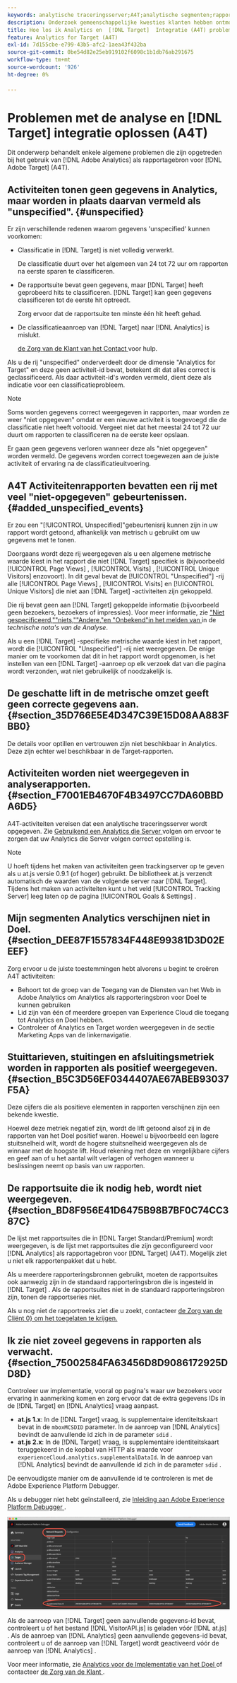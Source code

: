 ```yaml
---
keywords: analytische traceringsserver;A4T;analytische segmenten;rapportsuites;onjuiste gegevens;zwevend;sdid;VisitorAPI.js;mboxMCSDID;phantom;niet opgegeven
description: Onderzoek gemeenschappelijke kwesties klanten hebben ontmoet wanneer het gebruiken van Analytics voor  [!DNL Target]  (A4T).
title: Hoe los ik Analytics en  [!DNL Target]  Integratie (A4T) problemen op
feature: Analytics for Target (A4T)
exl-id: 7d155cbe-e799-43b5-afc2-1aea43f432ba
source-git-commit: 0be54d82e25eb919102f6098c1b1db76ab291675
workflow-type: tm+mt
source-wordcount: '926'
ht-degree: 0%

---
```


# Problemen met de analyse en [!DNL Target] integratie oplossen (A4T)

Dit onderwerp behandelt enkele algemene problemen die zijn opgetreden bij het gebruik van [!DNL Adobe Analytics] als rapportagebron voor [!DNL Adobe Target] (A4T).

## Activiteiten tonen geen gegevens in Analytics, maar worden in plaats daarvan vermeld als &quot;unspecified&quot;. {#unspecified}

Er zijn verschillende redenen waarom gegevens &#39;unspecified&#39; kunnen voorkomen:

* Classificatie in [!DNL Target] is niet volledig verwerkt.

  De classificatie duurt over het algemeen van 24 tot 72 uur om rapporten na eerste sparen te classificeren.

* De rapportsuite bevat geen gegevens, maar [!DNL Target] heeft geprobeerd hits te classificeren. [!DNL Target] kan geen gegevens classificeren tot de eerste hit optreedt.

  Zorg ervoor dat de rapportsuite ten minste één hit heeft gehad.

* De classificatieaanroep van [!DNL Target] naar [!DNL Analytics] is mislukt.

  [ de Zorg van de Klant van het Contact ](/help/main/cmp-resources-and-contact-information.md#reference_ACA3391A00EF467B87930A450050077C) voor hulp.

Als u de rij &quot;unspecified&quot; onderverdeelt door de dimensie &quot;Analytics for Target&quot; en deze geen activiteit-id bevat, betekent dit dat alles correct is geclassificeerd. Als daar activiteit-id&#39;s worden vermeld, dient deze als indicatie voor een classificatieprobleem.

>[!NOTE]
>
>Soms worden gegevens correct weergegeven in rapporten, maar worden ze weer &quot;niet opgegeven&quot; omdat er een nieuwe activiteit is toegevoegd die de classificatie niet heeft voltooid. Vergeet niet dat het meestal 24 tot 72 uur duurt om rapporten te classificeren na de eerste keer opslaan.
>
>Er gaan geen gegevens verloren wanneer deze als &quot;niet opgegeven&quot; worden vermeld. De gegevens worden correct toegewezen aan de juiste activiteit of ervaring na de classificatieuitvoering.

## A4T Activiteitenrapporten bevatten een rij met veel &quot;niet-opgegeven&quot; gebeurtenissen. {#added_unspecified_events}

Er zou een &quot;[!UICONTROL Unspecified]&quot;gebeurtenisrij kunnen zijn in uw rapport wordt getoond, afhankelijk van metrisch u gebruikt om uw gegevens met te tonen.

Doorgaans wordt deze rij weergegeven als u een algemene metrische waarde kiest in het rapport die niet [!DNL Target] specifiek is (bijvoorbeeld [!UICONTROL Page Views] , [!UICONTROL Visits] , [!UICONTROL Unique Visitors] enzovoort). In dit geval bevat de [!UICONTROL "Unspecified"] -rij alle [!UICONTROL Page Views] , [!UICONTROL Visits] en [!UICONTROL Unique Visitors] die niet aan [!DNL Target] -activiteiten zijn gekoppeld.

Die rij bevat geen aan [!DNL Target] gekoppelde informatie (bijvoorbeeld geen bezoekers, bezoekers of impressies). Voor meer informatie, zie [ &quot;Niet gespecificeerd,&quot;&quot;niets,&quot;&quot;Andere,&quot;en &quot;Onbekend&quot;in het melden van ](https://experienceleague.adobe.com/docs/analytics/technotes/unspecified.html?lang=en) in de *technische nota&#39;s van de Analyse*.

Als u een [!DNL Target] -specifieke metrische waarde kiest in het rapport, wordt die [!UICONTROL "Unspecified"] -rij niet weergegeven. De enige manier om te voorkomen dat dit in het rapport wordt opgenomen, is het instellen van een [!DNL Target] -aanroep op elk verzoek dat van die pagina wordt verzonden, wat niet gebruikelijk of noodzakelijk is.

## De geschatte lift in de metrische omzet geeft geen correcte gegevens aan. {#section_35D766E5E4D347C39E15D08AA883FBB0}

De details voor optillen en vertrouwen zijn niet beschikbaar in Analytics. Deze zijn echter wel beschikbaar in de Target-rapporten.

## Activiteiten worden niet weergegeven in analyserapporten. {#section_F7001EB4670F4B3497CC7DA60BBDA6D5}

A4T-activiteiten vereisen dat een analytische traceringsserver wordt opgegeven. Zie [ Gebruikend een Analytics die Server ](/help/main/c-integrating-target-with-mac/a4t/analytics-tracking-server.md#task_72077BA7E93C4A65A715A18F32228823) volgen om ervoor te zorgen dat uw Analytics die Server volgen correct opstelling is.

>[!NOTE]
>
>U hoeft tijdens het maken van activiteiten geen trackingserver op te geven als u at.js versie 0.9.1 (of hoger) gebruikt. De bibliotheek at.js verzendt automatisch de waarden van de volgende server naar [!DNL Target]. Tijdens het maken van activiteiten kunt u het veld [!UICONTROL Tracking Server] leeg laten op de pagina [!UICONTROL Goals & Settings] .

## Mijn segmenten Analytics verschijnen niet in Doel. {#section_DEE87F1557834F448E99381D3D02EEEF}

Zorg ervoor u de juiste toestemmingen hebt alvorens u begint te creëren A4T activiteiten:

* Behoort tot de groep van de Toegang van de Diensten van het Web in Adobe Analytics om Analytics als rapporteringsbron voor Doel te kunnen gebruiken
* Lid zijn van één of meerdere groepen van Experience Cloud die toegang tot Analytics en Doel hebben.
* Controleer of Analytics en Target worden weergegeven in de sectie Marketing Apps van de linkernavigatie.

## Stuittarieven, stuitingen en afsluitingsmetriek worden in rapporten als positief weergegeven. {#section_B5C3D56EF0344407AE67ABEB93037F5A}

Deze cijfers die als positieve elementen in rapporten verschijnen zijn een bekende kwestie.

Hoewel deze metriek negatief zijn, wordt de lift getoond alsof zij in de rapporten van het Doel positief waren. Hoewel u bijvoorbeeld een lagere stuitsnelheid wilt, wordt de hogere stuitsnelheid weergegeven als de winnaar met de hoogste lift. Houd rekening met deze en vergelijkbare cijfers en geef aan of u het aantal wilt verlagen of verhogen wanneer u beslissingen neemt op basis van uw rapporten.

## De rapportsuite die ik nodig heb, wordt niet weergegeven. {#section_BD8F956E41D6475B98B7BF0C74CC387C}

De lijst met rapportsuites die in [!DNL Target Standard/Premium] wordt weergegeven, is de lijst met rapportsuites die zijn geconfigureerd voor [!DNL Analytics] als rapportagebron voor [!DNL Target] (A4T). Mogelijk ziet u niet elk rapportenpakket dat u hebt.

Als u meerdere rapporteringsbronnen gebruikt, moeten de rapportsuites ook aanwezig zijn in de standaard rapporteringsbron die is ingesteld in [!DNL Target] . Als de rapportsuites niet in de standaard rapporteringsbron zijn, tonen de rapportseries niet.

Als u nog niet de rapportreeks ziet die u zoekt, contacteer [ de Zorg van de Cliënt 0&rbrace; om het toegelaten te krijgen.](/help/main/cmp-resources-and-contact-information.md#reference_ACA3391A00EF467B87930A450050077C)

## Ik zie niet zoveel gegevens in rapporten als verwacht. {#section_75002584FA63456D8D9086172925DD8D}

Controleer uw implementatie, vooral op pagina&#39;s waar uw bezoekers voor ervaring in aanmerking komen en zorg ervoor dat de extra gegevens IDs in de [!DNL Target] en [!DNL Analytics] vraag aanpast.

* **at.js 1.x**: In de [!DNL Target] vraag, is supplementaire identiteitskaart bevat in de `mboxMCSDID` parameter. In de aanroep van [!DNL Analytics] bevindt de aanvullende id zich in de parameter `sdid` .
* **at.js 2.x**: In de [!DNL Target] vraag, is supplementaire identiteitskaart teruggekeerd in de kopbal van HTTP als waarde voor `experienceCloud.analytics.supplementalDataId`. In de aanroep van [!DNL Analytics] bevindt de aanvullende id zich in de parameter `sdid` .

De eenvoudigste manier om de aanvullende id te controleren is met de Adobe Experience Platform Debugger.

Als u debugger niet hebt geïnstalleerd, zie [ Inleiding aan Adobe Experience Platform Debugger ](https://experienceleague.adobe.com/docs/platform-learn/tutorials/data-ingestion/web-sdk/introduction-to-the-experience-platform-debugger.html).

![ Debugger ](/help/main/c-integrating-target-with-mac/a4t/assets/debugger.png)

Als de aanroep van [!DNL Target] geen aanvullende gegevens-id bevat, controleert u of het bestand [!DNL VisitorAPI.js] is geladen vóór [!DNL at.js] . Als de aanroep van [!DNL Analytics] geen aanvullende gegevens-id bevat, controleert u of de aanroep van [!DNL Target] wordt geactiveerd vóór de aanroep van [!DNL Analytics] .

Voor meer informatie, zie [ Analytics voor de Implementatie van het Doel ](/help/main/c-integrating-target-with-mac/a4t/a4timplementation.md#concept_CE78750AC2A4487D8ACD9369B3EAC85A) of contacteer [ de Zorg van de Klant ](/help/main/cmp-resources-and-contact-information.md#reference_ACA3391A00EF467B87930A450050077C).
